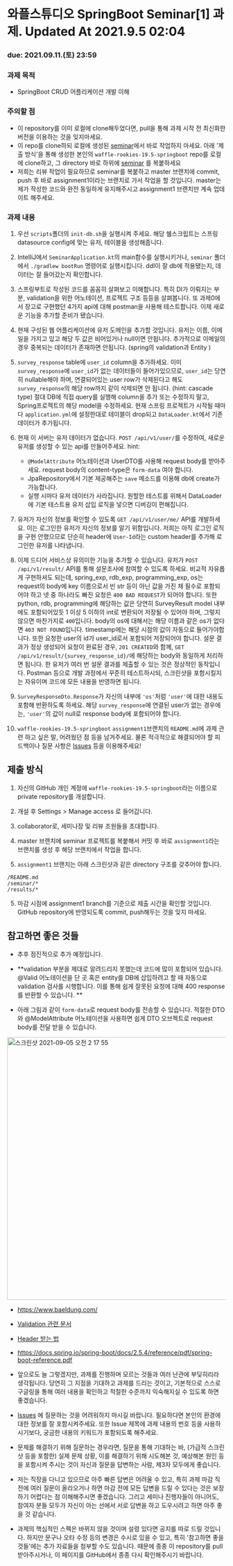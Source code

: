# 와플스튜디오 SpringBoot Seminar[1] 과제. Updated At 2021.9.5 02:04

### due: 2021.09.11.(토) 23:59

### 과제 목적
- SpringBoot CRUD 어플리케이션 개발 이해

### 주의할 점
- 이 repository를 이미 로컬에 clone해두었다면, pull을 통해 과제 시작 전 최신화한 버전을 이용하는 것을 잊지마세요.
- 이 repo를 clone하되 로컬에 생성된 [seminar](seminar)에서 바로 작업하지 마세요.
아래 '제출 방식'을 통해 생성한 본인의 `waffle-rookies-19.5-springboot` repo를 로컬에 clone하고, 그 directory 바로 하위에 [seminar](seminar)
를 복붙하세요
- 저희는 리뷰 작업이 필요하므로 seminar를 복붙하고 master 브랜치에 commit, push 후 바로 assignment1이라는 브랜치로 가서 작업을 할 것입니다. master는 제가 작성한 코드와 완전 동일하게 유지해주시고 assignment1 브랜치만 계속 업데이트 해주세요.

### 과제 내용
1. 우선 `scripts`폴더의 `init-db.sh`을 실행시켜 주세요. 해당 쉘스크립트는 스프링 datasource config에 맞는 유저, 테이블을 생성해줍니다.
2. IntelliJ에서 `SeminarApplication.kt`의 main함수를 실행시키거나, `seminar` 폴더에서 `./gradlew bootRun` 명령어로 실행시킵니다.
ddl이 잘 db에 적용됐는지, 데이터는 잘 들어갔는지 확인합니다.
3. 스프링부트로 작성된 코드를 꼼꼼히 살펴보고 이해합니다. 특히 DI가 이뤄지는 부분, validation을 위한 어노테이션, 프로젝트 구조 등등을 살펴봅니다.
또 과제0에서 장고로 구현했던 4가지 api에 대해 postman을 사용해 테스트합니다.
이제 새로운 기능을 추가할 준비가 됐습니다.
4. 현재 구성된 웹 어플리케이션에 유저 도메인을 추가할 것입니다.
유저는 이름, 이메일을 가지고 있고 해당 두 값은 비어있거나 null이면 안됩니다. 추가적으로 이메일의 경우 중복되는 데이터가 존재하면 안됩니다. (spring의 validation과 Entity )

2. `survey_response` table에 `user_id` column을 추가하세요. 이미 `survey_response`에 `user_id`가 없는 데이터들이 들어가있으므로,
`user_id`는 당연히 nullable해야 하며, 연결되어있는 user row가 삭제된다고 해도 `survey_response`의 해당 row까지 같이 삭제되면 안 됩니다.
(hint: cascade type)
절대 DB에 직접 query를 실행해 column을 추가 또는 수정하지 말고, Spring프로젝트의 해당 model을
수정하세요.
현재 스프링 프로젝트가 시작될 때마다 `application.yml`에 설정한대로 테이블이 drop되고 `DataLoader.kt`에서 기존 데이터가 추가됩니다.

4. 현재 이 서버는 유저 데이터가 없습니다. `POST /api/v1/user/`를 수정하여, 새로운 유저를 생성할 수 있는 api를 만들어주세요.
hint: 
    - `@ModelAttribute` 어노테이션과 UserDTO를 사용해 request body를 받아주세요. request body의 content-type은 `form-data` 여야 합니다.
    - JpaRepository에서 기본 제공해주는 `save` 메소드를 이용해 db에 create가 가능합니다.
    - 실행 시마다 유저 데이터가 사라집니다. 원할한 테스트를 위해서 DataLoader에 기본 테스트용 유저 삽입 로직을 넣으면 디버깅이 편해집니다.

7. 유저가 자신의 정보를 확인할 수 있도록 `GET /api/v1/user/me/` API를 개발하세요. 이는 로그인한 유저가 자신의 정보를 알기 위함입니다. 저희는 아직 로그인 로직을 구현 안했으므로 단순히 header에 `User-Id`라는 custom header를 추가해 로그인한 유저를 나타냅니다.

8. 이제 드디어 서비스상 유의미한 기능을 추가할 수 있습니다. 유저가 `POST /api/v1/result/` API를 통해 설문조사에 참여할 수 있도록 하세요. 비교적 자유롭게
구현하셔도 되는데, spring_exp, rdb_exp, programming_exp, os는 request의 body에 key 이름으로서 빈 str 등이 아닌 값을 가진 채 필수로 포함되어야 하고
넷 중 하나라도 빠진 요청은 `400 BAD REQUEST`가 되어야 합니다. 또한 python, rdb, programming에 해당하는 값은 당연히 SurveyResult model 내부에도 포함되어있듯
1 이상 5 이하의 int로 변환되어 저장될 수 있어야 하며, 그렇지 않으면 마찬가지로 `400`입니다. body의 os에 대해서는 해당 이름과 같은 os가 없다면 `403 NOT FOUND`입니다.
timestamp에는 해당 시점의 값이 자동으로 들어가야합니다. 또한 요청한 user의 id가 user_id로서 포함되어 저장되어야 합니다.
설문 결과가 정상 생성되어 요청이 완료된 경우, `201 CREATED`와 함께, `GET /api/v1/result/{survey_response_id}/`에 해당하는 body와 동일하게 처리하면 됩니다.
한 유저가 여러 번 설문 결과를 제출할 수 있는 것은 정상적인 동작입니다. Postman 등으로 개발 과정에서 꾸준히 테스트하시되, 스크린샷을 포함시킬지는 자유이며 코드에 모든 내용을 반영하면 됩니다.

9. `SurveyResponseDto.Response`가 자신의 내부에 `'os'`처럼 `'user'`에 대한 내용도 포함해 반환하도록 하세요. 해당 `survey_response`에 연결된 user가 없는 경우에는,
`'user'`의 값이 null로 response body에 포함되어야 합니다.
10. `waffle-rookies-19.5-springboot` `assignment1`브랜치의 `README.md`에 과제 관련 하고 싶은 말, 어려웠던 점 등을 남겨주세요. 물론 적극적으로 해결되어야 할 피드백이나
질문 사항은 [Issues](https://github.com/wafflestudio/rookies/issues) 등을 이용해주세요!

## 제출 방식
1. 자신의 GitHub 개인 계정에 `waffle-rookies-19.5-springboot`라는 이름으로 private repository를 개설합니다.

2. 개설 후 Settings > Manage access 로 들어갑니다.

3. collaborator로, 세미나장 및 리뷰 조원들을 초대합니다.

2. master 브랜치에 seminar 프로젝트를 복붙해서 커밋 후 바로 `assignment1`라는 브랜치를 생성 후 해당 브랜치에서 작업을 합니다. 

4. `assignment1` 브랜치는 아래 스크린샷과 같은 directory 구조를 갖추어야 합니다.

```
/README.md
/seminar/*
/results/*
```

5. 마감 시점에 assignment1 branch를 기준으로 제출 시간을 확인할 것입니다. GitHub repository에 반영되도록 commit, push해두는 것을 잊지 마세요.


## 참고하면 좋은 것들
- 추후 점진적으로 추가 예정입니다.

- **validation 부분을 제대로 알려드리지 못했는데 코드에 많이 포함되어 있습니다. @Valid 어노테이션을 단 곳 혹은 entity를 DB에 삽입하려고 할 때 자동으로 validation 검사를 시행합니다. 이를 통해 쉽게 잘못된 요청에 대해 400 response를 반환할 수 있습니다. **

- 아래 그림과 같이 `form-data`로 request body를 전송할 수 있습니다. 적절한 DTO와 @ModelAttribute 어노테이션을 사용하면 쉽게 DTO 오브젝트로 request body를 전달 받을 수 있습니다.
 <img width="605" alt="스크린샷 2021-09-05 오전 2 17 55" src="https://user-images.githubusercontent.com/48513130/132103089-010135e6-2b63-4caa-8f84-c5c14f5c81fc.png">


- https://www.baeldung.com/ 

- [Validation 관련 문서](https://www.baeldung.com/spring-service-layer-validation)

- [Header 받는 법](https://www.baeldung.com/spring-rest-http-headers)

- https://docs.spring.io/spring-boot/docs/2.5.4/reference/pdf/spring-boot-reference.pdf

- 앞으로도 늘 그렇겠지만, 과제를 진행하며 모르는 것들과 여러 난관에 부딪히리라 생각됩니다. 당연히 그 지점을 기대하고 과제를 드리는 것이고, 기본적으로 스스로 구글링을
통해 여러 내용을 확인하고 적절한 수준까지 익숙해지실 수 있도록 하면 좋겠습니다.

- [Issues](https://github.com/wafflestudio/rookies/issues) 에 질문하는 것을 어려워하지 마시길 바랍니다. 필요하다면 본인의 환경에 대한 정보를 잘 포함시켜주세요.
또한 Issue 제목에 과제 내용의 번호 등을 사용하시기보다, 궁금한 내용의 키워드가 포함되도록 해주세요.
- 문제를 해결하기 위해 질문하는 경우라면, 질문을 통해 기대하는 바, (가급적 스크린샷 등을 포함한) 실제 문제 상황, 이를 해결하기 위해 시도해본 것, 예상해본 원인 등을 포함시켜 주시는 것이 자신과 질문을 답변하는 사람, 제3자 모두에게 좋습니다.
- 저는 직장을 다니고 있으므로 아주 빠른 답변은 어려울 수 있고, 특히 과제 마감 직전에 여러 질문이 올라오거나 하면 마감 전에 모든 답변을 드릴 수 있다는 것은
보장하기 어렵다는 점 이해해주시면 좋겠습니다. 그리고 세미나 진행자들이 아니어도, 참여자 분들 모두가 자신이 아는 선에서 서로 답변을 하고 도우시려고 하면 아주 좋을 것 같습니다.
- 과제의 핵심적인 스펙은 바뀌지 않을 것이며 설령 있다면 공지를 따로 드릴 것입니다. 하지만 문구나 오타 수정 등의 변경은 수시로 있을 수 있고,
특히 '참고하면 좋을 것들'에는 추가 자료들을 첨부할 수도 있습니다. 때문에 종종 이 repository를 pull 받아주시거나, 이 페이지를 GitHub에서 종종 다시 확인해주시기 바랍니다.
